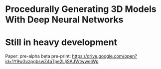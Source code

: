 # Procedurally Generating 3D Models With Deep Neural Networks
# Still in heavy development
Paper: pre-alpha beta pre-print: https://drive.google.com/open?id=1Y9w3vzpgbswZ4aTpe2LljSAJWtwwelWp

